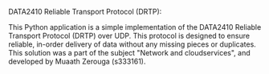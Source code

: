 DATA2410 Reliable Transport Protocol (DRTP):

This Python application is a simple implementation of the DATA2410 Reliable Transport Protocol (DRTP) over UDP. This protocol is designed to ensure reliable, in-order delivery of data without any missing pieces or duplicates.
This solution was a part of the subject "Network and cloudservices", and developed by Muaath Zerouga (s333161).
